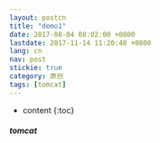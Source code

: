 ```yaml
---
layout: postcn
title: "demo1"
date: 2017-08-04 08:02:00 +0800
lastdate: 2017-11-14 11:20:40 +0800
lang: cn
nav: post
stickie: true
category: 原创
tags: [tomcat]
---
```


* content
{:toc}

##### tomcat